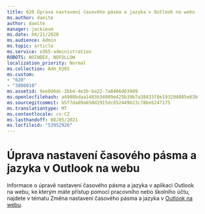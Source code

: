 ```yaml
---
title: 620 Úprava nastavení časového pásma a jazyka v Outlook na webu
ms.author: daeite
author: daeite
manager: jackiesm
ms.date: 04/21/2020
ms.audience: Admin
ms.topic: article
ms.service: o365-administration
ROBOTS: NOINDEX, NOFOLLOW
localization_priority: Normal
ms.collection: Adm_O365
ms.custom:
- "620"
- "3800018"
ms.assetid: 9ee8d6dc-3bb4-4e2b-ba22-7a8466d039d9
ms.openlocfilehash: a4908bdaa1483b34909e425b39b7a38433f8e193294085e63bf08b267d967424
ms.sourcegitcommit: b5f7da89a650d2915dc652449623c78be6247175
ms.translationtype: MT
ms.contentlocale: cs-CZ
ms.lasthandoff: 08/05/2021
ms.locfileid: "53952926"
---
```

# <a name="adjust-time-zone-and-language-settings-in-outlook-on-the-web"></a>Úprava nastavení časového pásma a jazyka v Outlook na webu

Informace o úpravě nastavení časového pásma a jazyka v aplikaci Outlook na webu, ke kterým máte přístup pomocí pracovního nebo školního účtu, najdete v tématu Změna nastavení časového pásma a jazyka v [Outlook na webu](https://support.office.com/article/65239869-12e7-4a9d-bca1-76b0ad7ce273d).
  